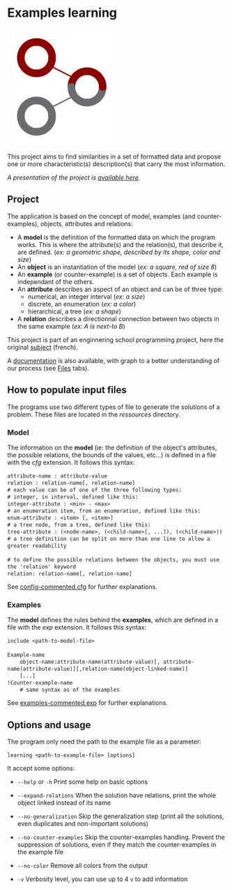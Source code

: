# Examples learning

<img src="logo.png" width="250px">

This project aims to find similarities in a set of formatted data and propose one or more characteristic(s) description(s) that carry the most information.

*A presentation of the project is [available here](http://gaelfoppolo.github.io/examples-learning/slides/).*

## Project

The application is based on the concept of model, examples (and counter-examples), objects, attributes and relations:

 - A **model** is the definition of the formatted data on which the program works. This is where the attribute(s) and the relation(s), that describe it, are defined. (*ex: a geometric shape, described by its shape, color and size*)
 - An **object** is an instantiation of the model (*ex: a square, red of size 8*)
 - An **example** (or counter-example) is a set of objects. Each example is independant of the others.
 - An **attribute** describes an aspect of an object and can be of three type:
	 - numerical, an integer interval (*ex: a size*)
	 - discrete, an enumeration (*ex: a color*)
	 - hierarchical, a tree (*ex: a shape*)
 - A **relation** describes a directionnal connection between two objects in the same example (*ex: A is next-to B*)

This project is part of an enginnering school programming project, here the original [subject](https://github.com/gaelfoppolo/examples-learning/blob/master/subject.pdf) (french).

A [documentation](http://gaelfoppolo.github.io/examples-learning/) is also available, with graph to a better understanding of our process (see [Files](http://gaelfoppolo.github.io/examples-learning/files.html) tabs).

## How to populate input files

The programs use two different types of file to generate the solutions of a problem. These files are located in the *ressources* directory.

### Model

The information on the **model** (ie: the definition of the object's attributes, the possible relations, the bounds of the values, etc...) is defined in a file with the *cfg* extension. It follows this syntax:
```
attribute-name : attribute-value
relation : relation-name[, relation-name]
# each value can be of one of the three following types:
# integer, in interval, defined like this:
integer-attribute : <min> - <max>
# an enumeration item, from an enumeration, defined like this:
enum-attribute : <item> [, <item>]
# a tree node, from a tree, defined like this:
tree-attribute : (<node-name>, (<child-name>[, ...]), (<child-name>))
# a tree definition can be split on more than one line to allow a greater readability

# to define the possible relations between the objects, you must use the 'relation' keyword
relation: relation-name[, relation-name]
```
See [config-commented.cfg](https://github.com/gaelfoppolo/examples-learning/blob/master/ressources/config-commented.cfg) for further explanations.

### Examples

The **model** defines the rules behind the **examples**, which are defined in a file with the *exp* extension. It follows this syntax:
```
include <path-to-model-file>

Example-name
	object-name:attribute-name(attribute-value)[, attribute-name(attribute-value)][,relation-name(object-linked-name)]
	[...]
!Counter-example-name
	# same syntax as of the examples
```
See [examples-commented.exp](https://github.com/gaelfoppolo/examples-learning/blob/master/ressources/examples-commented.exp) for further explanations.

## Options and usage

The program only need the path to the example file as a parameter:
```
learning <path-to-example-file> [options]
```

It accept some options:

- ``--help`` or ``-h``
Print some help on basic options

- ``--expand-relations``
When the solution have relations, print the whole object linked instead of its name

- ``--no-generalization``
Skip the generalization step (print all the solutions, even duplicates and non-important solutions)

- ``--no-counter-examples``
Skip the counter-examples handling. Prevent the suppression of solutions, even if they match the counter-examples in the example file

- ``--no-color``
Remove all colors from the output

- ``-v``
Verbosity level, you can use up to 4 `v` to add information